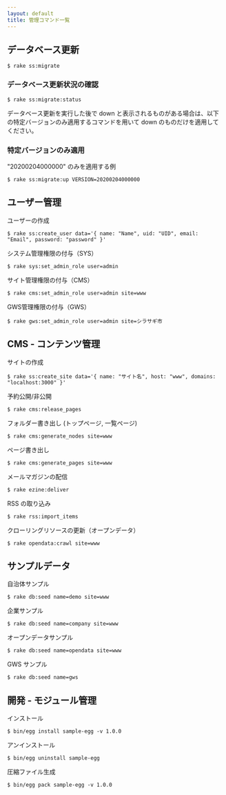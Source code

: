```yaml
---
layout: default
title: 管理コマンド一覧
---
```


## データベース更新

~~~
$ rake ss:migrate
~~~

### データベース更新状況の確認

~~~
$ rake ss:migrate:status
~~~

データベース更新を実行した後で down と表示されるものがある場合は、以下の特定バージョンのみ適用するコマンドを用いて down のものだけを適用してください。

### 特定バージョンのみ適用

"20200204000000" のみを適用する例

~~~
$ rake ss:migrate:up VERSION=20200204000000
~~~


## ユーザー管理

ユーザーの作成

~~~
$ rake ss:create_user data='{ name: "Name", uid: "UID", email: "Email", password: "password" }'
~~~

システム管理権限の付与（SYS）

~~~
$ rake sys:set_admin_role user=admin
~~~

サイト管理権限の付与（CMS）

~~~
$ rake cms:set_admin_role user=admin site=www
~~~

GWS管理権限の付与（GWS）

~~~
$ rake gws:set_admin_role user=admin site=シラサギ市
~~~

## CMS - コンテンツ管理

サイトの作成

~~~
$ rake ss:create_site data='{ name: "サイト名", host: "www", domains: "localhost:3000" }'
~~~

予約公開/非公開

~~~
$ rake cms:release_pages
~~~

フォルダー書き出し (トップページ, 一覧ページ)

~~~
$ rake cms:generate_nodes site=www
~~~

ページ書き出し

~~~
$ rake cms:generate_pages site=www
~~~

メールマガジンの配信

~~~
$ rake ezine:deliver
~~~

RSS の取り込み

~~~
$ rake rss:import_items
~~~

クローリングリソースの更新（オープンデータ）

~~~
$ rake opendata:crawl site=www
~~~

## サンプルデータ

自治体サンプル

~~~
$ rake db:seed name=demo site=www
~~~

企業サンプル

~~~
$ rake db:seed name=company site=www
~~~

オープンデータサンプル

~~~
$ rake db:seed name=opendata site=www
~~~

GWS サンプル

~~~
$ rake db:seed name=gws
~~~


## 開発 - モジュール管理

インストール

~~~
$ bin/egg install sample-egg -v 1.0.0
~~~

アンインストール

~~~
$ bin/egg uninstall sample-egg
~~~

圧縮ファイル生成

~~~
$ bin/egg pack sample-egg -v 1.0.0
~~~
